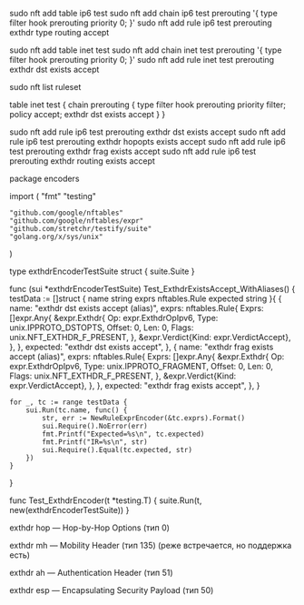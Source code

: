 sudo nft add table ip6 test
sudo nft add chain ip6 test prerouting '{ type filter hook prerouting priority 0; }'
sudo nft add rule ip6 test prerouting exthdr type routing accept





sudo nft add table inet test
sudo nft add chain inet test prerouting '{ type filter hook prerouting priority 0; }'
sudo nft add rule inet test prerouting exthdr dst exists accept


sudo nft list ruleset

table inet test {
        chain prerouting {
                type filter hook prerouting priority filter; policy accept;
                exthdr dst exists accept
        }
}


sudo nft add rule ip6 test prerouting exthdr dst exists accept
sudo nft add rule ip6 test prerouting exthdr hopopts exists accept
sudo nft add rule ip6 test prerouting exthdr frag exists accept
sudo nft add rule ip6 test prerouting exthdr routing exists accept



package encoders

import (
	"fmt"
	"testing"

	"github.com/google/nftables"
	"github.com/google/nftables/expr"
	"github.com/stretchr/testify/suite"
	"golang.org/x/sys/unix"
)

type exthdrEncoderTestSuite struct {
	suite.Suite
}

func (sui *exthdrEncoderTestSuite) Test_ExthdrExistsAccept_WithAliases() {
	testData := []struct {
		name     string
		exprs    nftables.Rule
		expected string
	}{
		{
			name: "exthdr dst exists accept (alias)",
			exprs: nftables.Rule{
				Exprs: []expr.Any{
					&expr.Exthdr{
						Op:     expr.ExthdrOpIpv6,
						Type:   unix.IPPROTO_DSTOPTS,
						Offset: 0,
						Len:    0,
						Flags:  unix.NFT_EXTHDR_F_PRESENT,
					},
					&expr.Verdict{Kind: expr.VerdictAccept},
				},
			},
			expected: "exthdr dst exists accept",
		},
		{
			name: "exthdr frag exists accept (alias)",
			exprs: nftables.Rule{
				Exprs: []expr.Any{
					&expr.Exthdr{
						Op:     expr.ExthdrOpIpv6,
						Type:   unix.IPPROTO_FRAGMENT,
						Offset: 0,
						Len:    0,
						Flags:  unix.NFT_EXTHDR_F_PRESENT,
					},
					&expr.Verdict{Kind: expr.VerdictAccept},
				},
			},
			expected: "exthdr frag exists accept",
		},
	}

	for _, tc := range testData {
		sui.Run(tc.name, func() {
			str, err := NewRuleExprEncoder(&tc.exprs).Format()
			sui.Require().NoError(err)
			fmt.Printf("Expected=%s\n", tc.expected)
			fmt.Printf("IR=%s\n", str)
			sui.Require().Equal(tc.expected, str)
		})
	}
}

func Test_ExthdrEncoder(t *testing.T) {
	suite.Run(t, new(exthdrEncoderTestSuite))
}




exthdr hop — Hop-by-Hop Options (тип 0)

exthdr mh — Mobility Header (тип 135) (реже встречается, но поддержка есть)

exthdr ah — Authentication Header (тип 51)

exthdr esp — Encapsulating Security Payload (тип 50)






